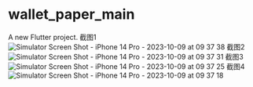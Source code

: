 # wallet_paper_main

A new Flutter project.
截图1
![Simulator Screen Shot - iPhone 14 Pro - 2023-10-09 at 09 37 38](https://github.com/Immmmmmortal1/WalletPaper/assets/26620382/18eefed6-edd7-41c3-bbfe-28d88eb28677)
截图2
![Simulator Screen Shot - iPhone 14 Pro - 2023-10-09 at 09 37 31](https://github.com/Immmmmmortal1/WalletPaper/assets/26620382/72498f12-27f1-41f6-8edd-197d55b6c212)
截图3
![Simulator Screen Shot - iPhone 14 Pro - 2023-10-09 at 09 37 25](https://github.com/Immmmmmortal1/WalletPaper/assets/26620382/2688c3b9-960b-47e3-a752-5e784f99fdd6)
截图4
![Simulator Screen Shot - iPhone 14 Pro - 2023-10-09 at 09 37 18](https://github.com/Immmmmmortal1/WalletPaper/assets/26620382/5a0eefdd-3c3c-4b7c-9cf8-f94b2a0d9e52)
